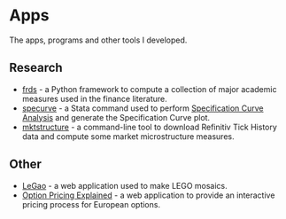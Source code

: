 # Apps

The apps, programs and other tools I developed.

## Research

* [frds](https://github.com/mgao6767/frds) - a Python framework to compute a collection of major academic measures used in the finance literature.
* [specurve](https://github.com/mgao6767/specurve) - a Stata command used to perform [Specification Curve Analysis](/specurve) and generate the Specification Curve plot.
* [mktstructure](https://github.com/mgao6767/mktstructure) - a command-line tool to download Refinitiv Tick History data and compute some market microstructure measures.

## Other

* [LeGao](/legao) - a web application used to make LEGO mosaics.
* [Option Pricing Explained](/option-pricing-explained) - a web application to provide an interactive pricing process for European options.

